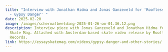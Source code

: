 ```yaml
---
title: "Interview with Jonathan Hidma and Jonas Ganzeveld for 'Roofless Records
  - Gypsy Danger' "
date: 2025-02-20
image: /images/scherm­afbeelding-2025-01-26-om-01.36.12.png
description: Interview piece with Jonas Ganzeveld and Jonathan Hidma for Essay
  Skate Mag. Attached with Amsterdam-based skate video release by Roofless
  Records.
link: https://essayskatemag.com/videos/gypsy-danger-and-other-stories/
---
```

